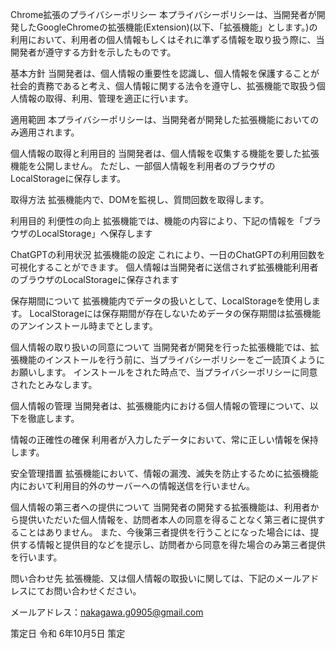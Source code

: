 Chrome拡張のプライバシーポリシー
本プライバシーポリシーは、当開発者が開発したGoogleChromeの拡張機能(Extension)(以下、「拡張機能」とします。)の利用において、利用者の個人情報もしくはそれに準ずる情報を取り扱う際に、当開発者が遵守する方針を示したものです。

基本方針
当開発者は、個人情報の重要性を認識し、個人情報を保護することが社会的責務であると考え、個人情報に関する法令を遵守し、拡張機能で取扱う個人情報の取得、利用、管理を適正に行います。

適用範囲
本プライバシーポリシーは、当開発者が開発した拡張機能においてのみ適用されます。

個人情報の取得と利用目的
当開発者は、個人情報を収集する機能を要した拡張機能を公開しません。 ただし、一部個人情報を利用者のブラウザのLocalStorageに保存します。

取得方法
拡張機能内で、DOMを監視し、質問回数を取得します。

利用目的
利便性の向上
拡張機能では、機能の内容により、下記の情報を「ブラウザのLocalStorage」へ保存します

ChatGPTの利用状況
拡張機能の設定
これにより、一日のChatGPTの利用回数を可視化することができます。 個人情報は当開発者に送信されず拡張機能利用者のブラウザのLocalStorageに保存されます

保存期間について
拡張機能内でデータの扱いとして、LocalStorageを使用します。 LocalStorageには保存期間が存在しないためデータの保存期間は拡張機能のアンインストール時までとします。

個人情報の取り扱いの同意について
当開発者が開発を行った拡張機能では、拡張機能のインストールを行う前に、当プライバシーポリシーをご一読頂くようにお願いします。 インストールをされた時点で、当プライバシーポリシーに同意されたとみなします。

個人情報の管理
当開発者は、拡張機能内における個人情報の管理について、以下を徹底します。

情報の正確性の確保
利用者が入力したデータにおいて、常に正しい情報を保持します。

安全管理措置
拡張機能において、情報の漏洩、滅失を防止するために拡張機能内において利用目的外のサーバーへの情報送信を行いません。

個人情報の第三者への提供について
当開発者の開発する拡張機能は、利用者から提供いただいた個人情報を、訪問者本人の同意を得ることなく第三者に提供することはありません。 また、今後第三者提供を行うことになった場合には、提供する情報と提供目的などを提示し、訪問者から同意を得た場合のみ第三者提供を行います。

問い合わせ先
拡張機能、又は個人情報の取扱いに関しては、下記のメールアドレスにてお問い合わせください。

メールアドレス：nakagawa.g0905@gmail.com

策定日
令和 6年10月5日 策定